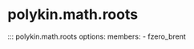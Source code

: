 # polykin.math.roots

::: polykin.math.roots
    options:
        members:
            - fzero_brent
